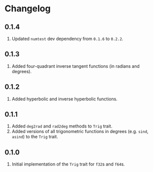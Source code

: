 # Changelog

## 0.1.4

1. Updated `numtest` dev dependency from `0.1.6` to `0.2.2`.

## 0.1.3

1. Added four-quadrant inverse tangent functions (in radians and degrees).

## 0.1.2

1. Added hyperbolic and inverse hyperbolic functions.

## 0.1.1

1. Added `deg2rad` and `rad2deg` methods to `Trig` trait.
1. Added versions of all trigonometric functions in degrees (e.g. `sind`, `asind`) to the `Trig` trait.

## 0.1.0

1. Initial implementation of the `Trig` trait for `f32`s and `f64`s.